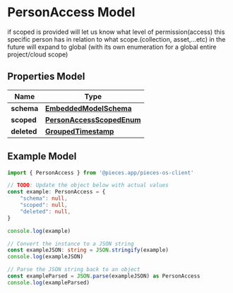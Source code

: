 
# PersonAccess Model

if scoped is provided will let us know what level of permission(access) this specific person has in relation to what scope.(collection, asset,...etc)  in the future will expand to global (with its own enumeration for a global entire project/cloud scope)

## Properties Model

Name | Type
------------ | -------------
**schema** | [**EmbeddedModelSchema**](EmbeddedModelSchema)
**scoped** | [**PersonAccessScopedEnum**](PersonAccessScopedEnum)
**deleted** | [**GroupedTimestamp**](GroupedTimestamp)

## Example Model

```typescript
import { PersonAccess } from '@pieces.app/pieces-os-client'

// TODO: Update the object below with actual values
const example: PersonAccess = {
    "schema": null,
    "scoped": null,
    "deleted": null,
}

console.log(example)

// Convert the instance to a JSON string
const exampleJSON: string = JSON.stringify(example)
console.log(exampleJSON)

// Parse the JSON string back to an object
const exampleParsed = JSON.parse(exampleJSON) as PersonAccess
console.log(exampleParsed)
```


